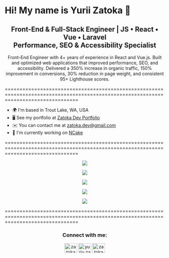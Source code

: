 Hi! My name is Yurii Zatoka 👋
=====================================================================================================================================

<h2 align="center">Front-End & Full-Stack Engineer | JS • React • Vue • Laravel <br> Performance, SEO & Accessibility Specialist
</h3>

<p align="center">Front-End Engineer with 4+ years of experience in React and Vue.js. Built and optimized web applications that improved performance, SEO, and accessibility. Delivered a 350% increase in organic traffic, 150% improvement in conversions, 30% reduction in page weight, and consistent 95+ Lighthouse scores.</p>
=====================================================================================================================================

* 🌍  I'm based in Trout Lake, WA, USA
* 🖥️  See my portfolio at [Zatoka Dev Portfolio](http://yurkenua.github.io/)
* ✉️  You can contact me at [zatoka.dev@gmail.com](mailto:zatoka.dev@gmail.com)
* 🚀  I'm currently working on [NCake](http://ncake.us)
  
=====================================================================================================================================

<p align="center">
  <a href="linkedin.com/in/zatoka">
    <img src="https://skillicons.dev/icons?i=html,css,js,ts,react,vue,laravel,nextjs,redux,pinia" />
  </a>
</p>
<p align="center">
  <a href="linkedin.com/in/zatoka">
    <img src="https://skillicons.dev/icons?i=sass,tailwind,bootstrap,materialui,ps,figma" />
  </a>
</p>

<p align="center">
  <a href="linkedin.com/in/zatoka">
    <img src="https://skillicons.dev/icons?i=redis,mysql,prisma,mongodb,git,regex" />
  </a>
</p>

<p align="center">
  <a href="linkedin.com/in/zatoka">
    <img src="https://skillicons.dev/icons?i=vite,webpack,firebase,gcp,aws,vercel" />
  </a>
</p>
<p align="center">
  <a href="linkedin.com/in/zatoka">
    <img src="https://skillicons.dev/icons?i=apple,windows,ubuntu,postman,vscode,npm" />
  </a>
</p>

=====================================================================================================================================

<h3 align="center">Connect with me:</h3>
<p align="center">
<a href="https://linkedin.com/in/zatoka" target="blank"><img align="center" src="https://raw.githubusercontent.com/rahuldkjain/github-profile-readme-generator/master/src/images/icons/Social/linked-in-alt.svg" alt="zatoka" height="30" width="40" /></a>
<a href="https://fb.com/yuriy.zatoka" target="blank"><img align="center" src="https://raw.githubusercontent.com/rahuldkjain/github-profile-readme-generator/master/src/images/icons/Social/facebook.svg" alt="yuriy.zatoka" height="30" width="40" /></a>
<a href="https://instagram.com/zatoka" target="blank"><img align="center" src="https://raw.githubusercontent.com/rahuldkjain/github-profile-readme-generator/master/src/images/icons/Social/instagram.svg" alt="zatoka" height="30" width="40" /></a>
</p>
